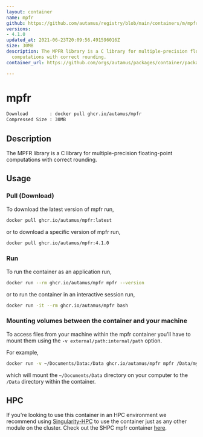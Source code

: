 ```yaml
---
layout: container
name: mpfr
github: https://github.com/autamus/registry/blob/main/containers/m/mpfr/spack.yaml
versions:
- 4.1.0
updated_at: 2021-06-23T20:09:56.491596016Z
size: 30MB
description: The MPFR library is a C library for multiple-precision floating-point
  computations with correct rounding.
container_url: https://github.com/orgs/autamus/packages/container/package/mpfr

---
```

# mpfr
```bash 
Download        : docker pull ghcr.io/autamus/mpfr
Compressed Size : 30MB
```

## Description
The MPFR library is a C library for multiple-precision floating-point computations with correct rounding.

## Usage
### Pull (Download)
To download the latest version of mpfr run,

```bash
docker pull ghcr.io/autamus/mpfr:latest
```

or to download a specific version of mpfr run,

```bash
docker pull ghcr.io/autamus/mpfr:4.1.0
```
### Run
To run the container as an application run,
```bash
docker run --rm ghcr.io/autamus/mpfr mpfr --version
```

or to run the container in an interactive session run,
```bash
docker run -it --rm ghcr.io/autamus/mpfr bash
```

### Mounting volumes between the container and your machine
To access files from your machine within the mpfr container you'll have to mount them using the `-v external/path:internal/path` option.

For example,
```bash
docker run -v ~/Documents/Data:/Data ghcr.io/autamus/mpfr mpfr /Data/myData.csv
```
which will mount the `~/Documents/Data` directory on your computer to the `/Data` directory within the container.

## HPC
If you're looking to use this container in an HPC environment we recommend using [Singularity-HPC](https://singularity-hpc.readthedocs.io) to use the container just as any other module on the cluster. Check out the SHPC mpfr container [here](https://singularityhub.github.io/singularity-hpc/r/ghcr.io-autamus-mpfr/).